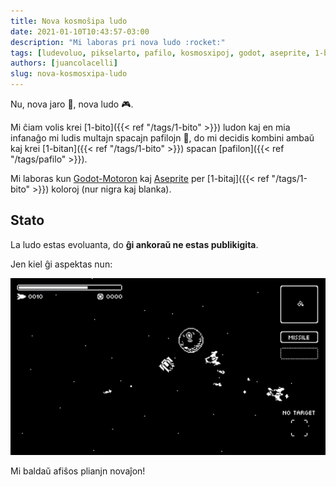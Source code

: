 ```yaml
---
title: Nova kosmoŝipa ludo
date: 2021-01-10T10:43:57-03:00
description: "Mi laboras pri nova ludo :rocket:"
tags: [ludevoluo, pikselarto, pafilo, kosmosxipoj, godot, aseprite, 1-bito]
authors: [juancolacelli]
slug: nova-kosmosxipa-ludo
---
```


Nu, nova jaro :calendar:, nova ludo :video_game:.

Mi ĉiam volis krei [1-bito]({{< ref "/tags/1-bito" >}}) ludon kaj en mia infanaĝo mi ludis multajn spacajn pafilojn :space_invader:, do mi decidis kombini ambaŭ kaj krei [1-bitan]({{< ref "/tags/1-bito" >}}) spacan [pafilon]({{< ref "/tags/pafilo" >}}).

Mi laboras kun [Godot-Motoron](https://godotengine.org) kaj [Aseprite](https://aseprite.org) per [1-bitaj]({{< ref "/tags/1-bito" >}}) koloroj (nur nigra kaj blanka).

## Stato

La ludo estas evoluanta, do **ĝi ankoraŭ ne estas publikigita**.

Jen kiel ĝi aspektas nun:

![Screenshot](screenshot.png)

Mi baldaŭ afiŝos plianjn novaĵon!
